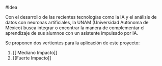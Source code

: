 #Idea 

Con el desarrollo de las recientes tecnologías como la IA y el análisis de datos con neuronas artificiales, la UNAM (Universidad Autónoma de México) busca integrar o encontrar la manera de complementar el aprendizaje de sus alumnos con un asistente impulsado por IA.

Se proponen dos vertientes para la aplicación de este proyecto:

1. [[ Mediano Impacto]]
2. [[Fuerte Impacto]]